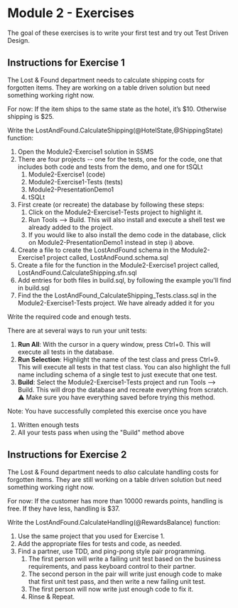 # Module 2 - Exercises
The goal of these exercises is to write your first test and try out Test Driven Design.

## Instructions for Exercise 1

The Lost & Found department needs to calculate shipping costs for forgotten items.
They are working on a table driven solution but need something working right now.

For now: If the item ships to the same state as the hotel, it’s $10. Otherwise shipping is $25.

Write the LostAndFound.CalculateShipping(@HotelState,@ShippingState) function:

1. Open the Module2-Exercise1 solution in SSMS
1. There are four projects -- one for the tests, one for the code, one that includes both code and tests from the demo, and one for tSQLt
   1. Module2-Exercise1 (code)
   1. Module2-Exercise1-Tests (tests)
   1. Module2-PresentationDemo1 
   1. tSQLt
1. First create (or recreate) the database by following these steps:
   1. Click on the Module2-Exercise1-Tests project to highlight it.
   1. Run Tools --> Build. This will also install and execute a shell test we already added to the project.
   1. If you would like to also install the demo code in the database, click on Module2-PresentationDemo1 instead in step i) above.
3. Create a file to create the LostAndFound schema in the Module2-Exercise1 project called, LostAndFound.schema.sql
4. Create a file for the function in the Module2-Exercise1 project called, LostAndFound.CalculateShipping.sfn.sql
5. Add entries for both files in build.sql, by following the example you'll find in build.sql
6. Find the the LostAndFound_CalculateShipping_Tests.class.sql in the Module2-Exercise1-Tests project. We have already added it for you

Write the required code and enough tests.

There are at several ways to run your unit tests:
1. **Run All**: With the cursor in a query window, press Ctrl+0. This will execute all tests in the database.
1. **Run Selection**: Highlight the name of the test class and press Ctrl+9. This will execute all tests in that test class. You can also highlight the full name including schema of a single test to just execute that one test.
1. **Build**: Select the Module2-Exercise1-Tests project and run Tools --> Build. This will drop the database and recreate everything from scratch. :warning: Make sure you have everything saved before trying this method.

Note: You have successfully completed this exercise once you have 
1. Written enough tests
1. All your tests pass when using the "Build" method above

## Instructions for Exercise 2

The Lost & Found department needs to *also* calculate handling costs for forgotten items.
They are still working on a table driven solution but need something working right now.

For now:  If the customer has more than 10000 rewards points, handling is free. If they have less, handling is $37.

Write the LostAndFound.CalculateHandling(@RewardsBalance) function:

1. Use the same project that you used for Exercise 1. 
1. Add the appropriate files for tests and code, as needed.
1. Find a partner, use TDD, and ping-pong style pair programming.
   1. The first person will write a failing unit test based on the business requirements, and pass keyboard control to their partner.
   1. The second person in the pair will write just enough code to make that first unit test pass, and then write a new failing unit test.
   1. The first person will now write just enough code to fix it.
   1. Rinse & Repeat.
